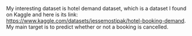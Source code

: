 My interesting dataset is hotel demand dataset, which is a dataset I found on Kaggle and here is its link: https://www.kaggle.com/datasets/jessemostipak/hotel-booking-demand. My main target is to predict whether or not a booking is cancelled.